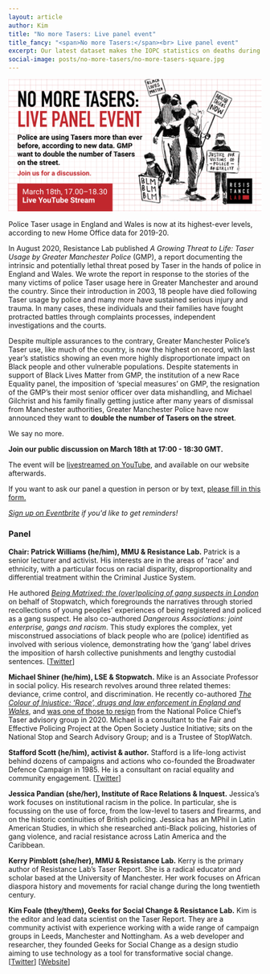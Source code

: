 ```yaml
---
layout: article
author: Kim
title: "No more Tasers: Live panel event"
title_fancy: "<span>No more Tasers:</span><br> Live panel event"
excerpt: Our latest dataset makes the IOPC statistics on deaths during or following police contact available in an open format.
social-image: posts/no-more-tasers/no-more-tasers-square.jpg
---
```


<img src="/assets/images/posts/no-more-tasers/no-more-tasers-wide.png" class="image" alt="An e-flyer for the No More Tasers event. The text says: 'NO MORE TASERS: Live Panel Event. Police are using Tasers more than ever before, according to new data. GMP want to double the number of Tasers on the street. Join us for a discussion. March 18th, 17:00 - 18:30, Live YouTube Stream.'. It is accompanied with a black and white illustration of 4 #BLM protestors.">

Police Taser usage in England and Wales is now at its highest-ever levels, according to new Home Office data for 2019-20.

In August 2020, Resistance Lab published _A Growing Threat to Life: Taser Usage by Greater Manchester Police_ (GMP), a report documenting the intrinsic and potentially lethal threat posed by Taser in the hands of police in England and Wales. We wrote the report in response to the stories of the many victims of police Taser usage here in Greater Manchester and around the country. Since their introduction in 2003, 18 people have died following Taser usage by police and many more have sustained serious injury and trauma. In many cases, these individuals and their families have fought protracted battles through complaints processes, independent investigations and the courts.

Despite multiple assurances to the contrary, Greater Manchester Police’s Taser use, like much of the country, is now the highest on record, with last year’s statistics showing an even more highly disproportionate impact on Black people and other vulnerable populations. Despite statements in support of Black Lives Matter from GMP, the institution of a new Race Equality panel, the imposition of ‘special measures’ on GMP, the resignation of the GMP’s their most senior officer over data mishandling, and Michael Gilchrist and his family finally getting justice after many years of dismissal from Manchester authorities, Greater Manchester Police have now announced they want to **double the number of Tasers on the street**.

We say no more.

**Join our public discussion on March 18th at 17:00 - 18:30 GMT.**

The event will be [livestreamed on YouTube](https://www.youtube.com/channel/UCvzXnxZlpDzJNSnJj8ej_mw), and available on our website afterwards.

If you want to ask our panel a question in person or by text, [please fill in this form.](https://forms.gle/B6H7FCpAJBNocjGh8)

_[Sign up on Eventbrite](https://www.eventbrite.co.uk/e/no-more-tasers-live-panel-discussion-tickets-142893601609) if you'd like to get reminders!_

### Panel

**Chair: Patrick Williams (he/him), MMU & Resistance Lab.** Patrick is a senior lecturer and activist. His interests are in the areas of 'race' and ethnicity, with a particular focus on racial disparity, disproportionality and differential treatment within the Criminal Justice System.

He authored _[Being Matrixed: the (over)policing of gang suspects in London](http://www.stop-watch.org/uploads/documents/Being_Matrixed.pdf)_ on behalf of Stopwatch, which foregrounds the narratives through storied recollections of young peoples' experiences of being registered and policed as a gang suspect. He also co-authored _Dangerous Associations: joint enterprise, gangs and racism_. This study explores the complex, yet misconstrued associations of black people who are (police) identified as involved with serious violence, demonstrating how the ‘gang’ label drives the imposition of harsh collective punishments and lengthy custodial sentences. [[Twitter](https://twitter.com/PatrickWillia17)]

**Michael Shiner (he/him), LSE & Stopwatch.** Mike is an Associate Professor in social policy. His research revolves around three related themes: deviance, crime control, and discrimination. He recently co-authored _[The Colour of Injustice: ‘Race’, drugs and law enforcement in England and Wales](https://www.release.org.uk/sites/default/files/pdf/publications/The%20Colour%20of%20Injustice.pdf)_, and [was one of those to resign](https://www.theguardian.com/uk-news/2020/apr/17/rights-groups-quit-uk-police-body-stun-gun-use-bame-people?CMP=Share_iOSApp_Other) from the National Police Chief’s Taser advisory group in 2020. Michael is a consultant to the Fair and Effective Policing Project at the Open Society Justice Initiative; sits on the National Stop and Search Advisory Group; and is a Trustee of StopWatch.

**Stafford Scott (he/him), activist & author.** Stafford is a life-long activist behind dozens of campaigns and actions who co-founded the Broadwater Defence Campaign in 1985. He is a consultant on racial equality and community engagement. [[Twitter](https://twitter.com/StaffordScott_)]

**Jessica Pandian (she/her), Institute of Race Relations & Inquest.** Jessica’s work focuses on institutional racism in the police. In particular, she is focussing on the use of force, from the low-level to tasers and firearms, and on the historic continuities of British policing. Jessica has an MPhil in Latin American Studies, in which she researched anti-Black policing, histories of gang violence, and racial resistance across Latin America and the Caribbean.

**Kerry Pimblott (she/her), MMU & Resistance Lab.** Kerry is the primary author of Resistance Lab’s Taser Report. She is a radical educator and scholar based at the University of Manchester. Her work focuses on African diaspora history and movements for racial change during the long twentieth century.

**Kim Foale (they/them), Geeks for Social Change & Resistance Lab.** Kim is the editor and lead data scientist on the Taser Report. They are a community activist with experience working with a wide range of campaign groups in Leeds, Manchester and Nottingham. As a web developer and researcher, they founded Geeks for Social Change as a design studio aiming to use technology as a tool for transformative social change. [[Twitter](https://twitter.com/StaffordScott_)] [[Website](https://gfsc.studio/)]
